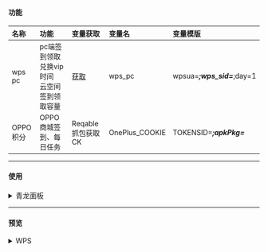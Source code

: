 #### 功能
| 名称     | 功能                                                                      | 变量获取                          | 变量名 | 变量模版 |
|:-------|:------------------------------------------------------------------------|:------------------------------|:------------------------------|:------------------------------|
| wps pc | pc端签到领取兑换vip时间<br/> 云空间签到领取容量<br/>| [获取](https://vip.wps.cn/home) | wps_pc | wpsua=***;wps_sid=***;day=1 |
| OPPO积分 | OPPO商城签到、每日任务 | Reqable抓包获取CK | OnePlus_COOKIE | TOKENSID=***;apkPkg=*** |

---
#### 使用
<details> <summary>青龙面板</summary>

##### 拉库
```
ql repo https://github.com/ytt447735/automation.git wps.py fun|notify.py fun main py
```
##### 环境变量
PC(day等于每日签到时自动兑换天数，可不设)：
```
wps_pc
wpsua=***;wps_sid=***;day=1
```
##### 依赖
```
ujson
requests
```
#### 验证码识别配置
之前版本采用的是百度的手写文字识别功能，[获取](https://console.bce.baidu.com/ai/?_=1722298138766#/ai/ocr/overview/index)
在"/fun/baidu.py"文件内修改"API_KEY"、"SECRET_KEY"的值<br/>
百度识别准确率低，已替换，原代码保留着，可自行替换<br/>
新代码已采用YOLOv8模型识别，准确率98%左右，识别模型代码暂不开放，识别接口暂免费提供<br/>

#### CK失效
目前测试发现CK好像不会过期，一直有效
</details>

---
#### 预览
<details> <summary>WPS</summary>

![WPS](image/3.png)
</details>
